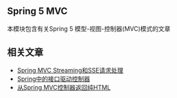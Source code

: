 ## Spring 5 MVC

本模块包含有关Spring 5 模型-视图-控制器(MVC)模式的文章

## 相关文章

+ [Spring MVC Streaming和SSE请求处理](http://tu-yucheng.github.io/springweb/2023/05/19/spring-mvc-sse-streams.html)
+ [Spring中的接口驱动控制器](http://tu-yucheng.github.io/springweb/2023/05/19/spring-interface-driven-controllers.html)
+ [从Spring MVC控制器返回纯HTML](http://tu-yucheng.github.io/springweb/2023/05/19/spring-mvc-return-html.html)
